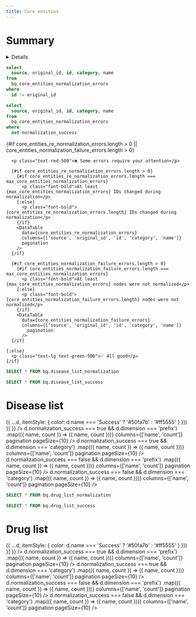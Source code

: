 ```yaml
---
title: Core entities
---
```

<script>
  const max_core_entities_normalization_errors = import.meta.env.VITE_max_core_entities_normalization_errors;
</script>

# Summary

<Details title="Core entities' ids should not change during normalization, click here to understand why">

  We normalize core entities' ids in the MATRIX pipeline to make sure we can join them with our other data sources and Knowledge Graphs. However, their id should not change during normalization, otherwise we will end up with id conflict in downstream systems like ORCHARD as they consume both core-entities and MATRIX outputs.

  This is an iteration on this issue and is likely to change in the future.
</Details>

```sql core_entities_re_normalization_errors
select 
  source, original_id, id, category, name 
from
  bq.core_entities_normalization_errors 
where 
  id != original_id
```

```sql core_entities_normalization_failure_errors
select 
  source, original_id, id, category, name 
from
  bq.core_entities_normalization_errors 
where 
  not normalization_success
```

<div class="text-center text-lg mt-6 mb-6 space-y-4">
    {#if core_entities_re_normalization_errors.length > 0 || core_entities_normalization_failure_errors.length > 0}

      <p class="text-red-500">❌ Some errors require your attention</p>
      
      {#if core_entities_re_normalization_errors.length > 0}
        {#if core_entities_re_normalization_errors.length === max_core_entities_normalization_errors}
          <p class="font-bold">At least {max_core_entities_normalization_errors} IDs changed during normalization</p>
        {:else}
          <p class="font-bold">{core_entities_re_normalization_errors.length} IDs changed during normalization</p>
        {/if}
        <DataTable
          data={core_entities_re_normalization_errors}
          columns={['source', 'original_id', 'id', 'category', 'name']}
          pagination
        />
      {/if}

      {#if core_entities_normalization_failure_errors.length > 0}
        {#if core_entities_normalization_failure_errors.length === max_core_entities_normalization_errors}
          <p class="font-bold">At least {max_core_entities_normalization_errors} nodes were not normalized</p>
        {:else}
          <p class="font-bold">{core_entities_normalization_failure_errors.length} nodes were not normalized</p>
        {/if}
        <DataTable
          data={core_entities_normalization_failure_errors}
          columns={['source', 'original_id', 'id', 'category', 'name']}
            pagination
          />
      {/if}

    {:else}
      <p class="text-lg text-green-500">✅ All good</p>
    {/if}
</div>

<div class="h-4"/>

```sql disease_list_normalization
SELECT * FROM bq.disease_list_normalization
```

```sql disease_list_success
SELECT * FROM bq.disease_list_success
```

# Disease list

<Grid col=2>
    <ECharts
        config={{
            tooltip: {
                formatter: function(params) {
                    const count = params.data.value.toLocaleString();
                    return `${params.name}: ${count} nodes (${params.percent}%)`;
                }
            },
            series: [{
                type: 'pie', 
                radius: ['30%', '50%'],
                data: disease_list_normalization.map(d => ({
                    ...d,
                    itemStyle: {
                      color: d.name === 'Success' ? '#50fa7b' : '#ff5555' 
                    }
                }))
            }]
        }}
    />
    <Tabs fullWidth=true>
        <Tab label="Success">
            <Tabs>
              <Tab label="Prefixes">
                <DataTable
                          data={disease_list_success
                            .filter(d => d.normalization_success === true && d.dimension === 'prefix')
                            .map(({ name, count }) => ({ name, count }))}
                          columns={['name', 'count']}
                          pagination
                          pageSize={10}
                        />
              </Tab>
              <Tab label="Categories">
                <DataTable
                          data={disease_list_success
                            .filter(d => d.normalization_success === true && d.dimension === 'category')
                            .map(({ name, count }) => ({ name, count }))}
                          columns={['name', 'count']}
                          pagination
                          pageSize={10}
                        />
              </Tab>
            </Tabs>
        </Tab>
        <Tab label="Failure">
            <Tabs>
              <Tab label="Prefixes">
                <DataTable
                          data={disease_list_success
                            .filter(d => d.normalization_success === false && d.dimension === 'prefix')
                            .map(({ name, count }) => ({ name, count }))}
                          columns={['name', 'count']}
                          pagination
                          pageSize={10}
                        />
              </Tab>
              <Tab label="Categories">
                <DataTable
                          data={disease_list_success
                            .filter(d => d.normalization_success === false && d.dimension === 'category')
                            .map(({ name, count }) => ({ name, count }))}
                          columns={['name', 'count']}
                          pagination
                          pageSize={10}
                        />
              </Tab>
            </Tabs>
        </Tab>
    </Tabs>
</Grid>

```sql drug_list_normalization
SELECT * FROM bq.drug_list_normalization
```

```sql drug_list_success
SELECT * FROM bq.drug_list_success
```

# Drug list 

<Grid col=2>
    <ECharts
        config={{
            tooltip: {
                formatter: function(params) {
                    const count = params.data.value.toLocaleString();
                    return `${params.name}: ${count} nodes (${params.percent}%)`;
                }
            },
            series: [{
                type: 'pie', 
                radius: ['30%', '50%'],
                data: drug_list_normalization.map(d => ({
                    ...d,
                    itemStyle: {
                      color: d.name === 'Success' ? '#50fa7b' : '#ff5555' 
                    }
                }))
            }]
        }}
    />
    <Tabs fullWidth=true>
        <Tab label="Success">
            <Tabs>
              <Tab label="Prefixes">
                <DataTable
                          data={drug_list_success
                            .filter(d => d.normalization_success === true && d.dimension === 'prefix')
                            .map(({ name, count }) => ({ name, count }))}
                          columns={['name', 'count']}
                          pagination
                          pageSize={10}
                        />
              </Tab>
              <Tab label="Categories">
                <DataTable
                          data={drug_list_success
                            .filter(d => d.normalization_success === true && d.dimension === 'category')
                            .map(({ name, count }) => ({ name, count }))}
                          columns={['name', 'count']}
                          pagination
                          pageSize={10}
                        />
              </Tab>
            </Tabs>
        </Tab>
        <Tab label="Failure">
            <Tabs>
              <Tab label="Prefixes">
                <DataTable
                          data={drug_list_success
                            .filter(d => d.normalization_success === false && d.dimension === 'prefix')
                            .map(({ name, count }) => ({ name, count }))}
                          columns={['name', 'count']}
                          pagination
                          pageSize={10}
                        />
              </Tab>
              <Tab label="Categories">
                <DataTable
                          data={drug_list_success
                            .filter(d => d.normalization_success === false && d.dimension === 'category')
                            .map(({ name, count }) => ({ name, count }))}
                          columns={['name', 'count']}
                          pagination
                          pageSize={10}
                        />
              </Tab>
            </Tabs>
        </Tab>
    </Tabs>
</Grid>